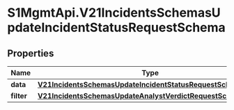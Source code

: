 # S1MgmtApi.V21IncidentsSchemasUpdateIncidentStatusRequestSchema

## Properties
Name | Type | Description | Notes
------------ | ------------- | ------------- | -------------
**data** | [**V21IncidentsSchemasUpdateIncidentStatusRequestSchemaData**](V21IncidentsSchemasUpdateIncidentStatusRequestSchemaData.md) |  | 
**filter** | [**V21IncidentsSchemasUpdateAnalystVerdictRequestSchemaFilter**](V21IncidentsSchemasUpdateAnalystVerdictRequestSchemaFilter.md) |  | 


